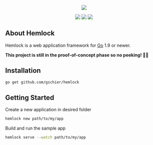 <p align="center"><img src="https://schier.co/images/hemlock.svg"></p>
<p align="center">
<a href="https://travis-ci.org/gschier/hemlock"><img src="https://travis-ci.org/gschier/hemlock.svg?branch=master"/></a>
<a href="license"><img src="https://img.shields.io/github/license/mashape/apistatus.svg"/></a>
<a href="https://goreportcard.com/report/github.com/gschier/hemlock"><img src="https://goreportcard.com/badge/github.com/gschier/hemlock"></a>
</p>

## About Hemlock

Hemlock is a web application framework for [Go](https://golang.org/) 1.9 or newer.

**This project is still in the proof-of-concept phase so no peeking! 🙈🙈**

## Installation

```bash
go get github.com/gschier/hemlock
```

## Getting Started

Create a new application in desired folder

```bash
hemlock new path/to/my/app
```

Build and run the sample app

```bash
hemlock serve --watch path/to/my/app
```
